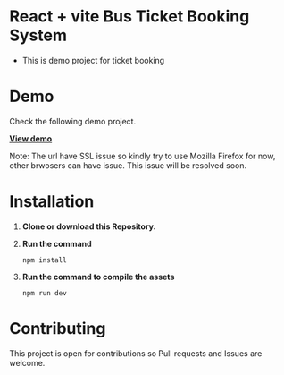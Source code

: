 # React + vite Bus Ticket Booking System

-   This is demo project for ticket booking


# Demo

Check the following demo project. 

**[View demo](http://laravel-quizze-2d95963d3b55.herokuapp.com)**

Note: The url have SSL issue so kindly try to use Mozilla Firefox for now, other brwosers can have issue. This issue will be resolved soon.


# Installation

1. **Clone or download this Repository.**
2. **Run the command**

    ```
    npm install
    ```

3. **Run the command to compile the assets**
    ```
    npm run dev
    ```

# Contributing

This project is open for contributions so Pull requests and Issues are welcome.
